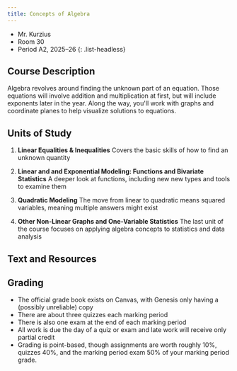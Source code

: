 ```yaml
---
title: Concepts of Algebra
---
```


- Mr. Kurzius
- Room 30
- Period A2, 2025–26
{: .list-headless}

## Course Description

Algebra revolves around finding the unknown part of an equation. Those equations will involve addition and multiplication at first, but will include exponents later in the year. Along the way, you'll work with graphs and coordinate planes to help visualize solutions to equations.

## Units of Study

1. **Linear Equalities & Inequalities** Covers the basic skills of how to find an unknown quantity

2. **Linear and and Exponential Modeling: Functions and Bivariate Statistics** A deeper look at functions, including new new types and tools to examine them

3. **Quadratic Modeling** The move from linear to quadratic means squared variables, meaning multiple answers might exist

4. **Other Non-Linear Graphs and One-Variable Statistics** The last unit of the course focuses on applying algebra concepts to statistics and data analysis

## Text and Resources



## Grading

- The official grade book exists on Canvas, with Genesis only having a (possibly unreliable) copy
- There are about three quizzes each marking period
- There is also one exam at the end of each marking period
- All work is due the day of a quiz or exam and late work will receive only partial credit
- Grading is point-based, though assignments are worth roughly 10%, quizzes 40%, and the marking period exam 50% of your marking period grade.
